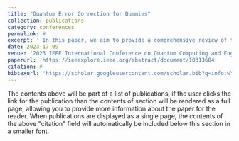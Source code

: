 ```yaml
---
title: "Quantum Error Correction for Dummies"
collection: publications
category: conferences
permalink: #
excerpt: ' In this paper, we aim to provide a comprehensive review of the historical context, current state, and future prospects of Quantum Error Correction, tailored to cater to computer scientists with limited familiarity with quantum physics and its associated mathematical concepts.'
date: 2023-17-09
venue: '2023 IEEE International Conference on Quantum Computing and Engineering (QCE)'
paperurl: 'https://ieeexplore.ieee.org/abstract/document/10313604'
citation: #
bibtexurl: 'https://scholar.googleusercontent.com/scholar.bib?q=info:wYwk-fuc4X4J:scholar.google.com/&output=citation&scisdr=CgKFhUIOEIuy7qKHZvI:AAZF9b8AAAAAaBWBfvJbl10sqGBEi4M2cheK7K4&scisig=AAZF9b8AAAAAaBWBfmIwqfspqhY4RGXA2XY_NEI&scisf=4&ct=citation&cd=-1&hl=en'
---
```


The contents above will be part of a list of publications, if the user clicks the link for the publication than the contents of section will be rendered as a full page, allowing you to provide more information about the paper for the reader. When publications are displayed as a single page, the contents of the above "citation" field will automatically be included below this section in a smaller font.
